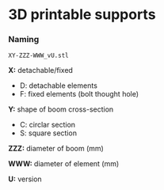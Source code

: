 # 3D printable supports

### Naming

    XY-ZZZ-WWW_vU.stl
    
    
**X:** detachable/fixed
 
 - D: detachable elements
 - F: fixed elements (bolt thought hole)

**Y:** shape of boom cross-section

 - C: circlar section
 - S: square section

**ZZZ:** diameter of boom (mm)

**WWW:** diameter of element (mm)

**U:** version
